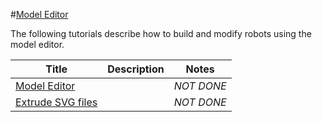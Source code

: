 #[Model Editor][1]

The following tutorials describe how to build and modify robots using the model editor.

|Title|Description|Notes|
|----|----|----|
|[Model Editor][2]||*NOT DONE*|
|[Extrude SVG files][3]||*NOT DONE*|

[1]: http://gazebosim.org/tutorials?cat=model_editor_top
[2]: ../gazebo_notes/model_editor.md
[3]: ../gazebo_notes/svg_files.md
